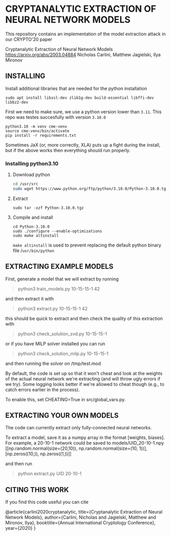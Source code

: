 # CRYPTANALYTIC EXTRACTION OF NEURAL NETWORK MODELS

This repository contains an implementation of the model extraction attack in our CRYPTO'20 paper

Cryptanalytic Extraction of Neural Network Models
https://arxiv.org/abs/2003.04884
Nicholas Carlini, Matthew Jagielski, Ilya Mironov


## INSTALLING

Install additional libraries that are needed for the python installation

```
sudo apt install libssl-dev zlib1g-dev build-essential libffi-dev libbz2-dev
```

First we need to make sure, we use a python version lower than `3.11`. This repo was testes succesfully with version `3.10.0`

```
python3.10 -m venv cme-venv
source cme-venv/bin/activate
pip install -r requirements.txt
```

Sometimes JaX (or, more correctly, XLA) puts up a fight during the install,
but if the above works then everything should run properly.

### Installing python3.10

1. Download python
    ``` bash
    cd /usr/src
    sudo wget https://www.python.org/ftp/python/3.10.0/Python-3.10.0.tgz
    ```
2. Extract
    ```
    sudo tar -xzf Python-3.10.0.tgz
    ```
3. Compile and install
    ```
    cd Python-3.10.0
    sudo ./configure --enable-optimizations
    sudo make altinstall
    ```
    `make altinstall` is used to prevent replacing the default python binary file /`usr/bin/python`


## EXTRACTING EXAMPLE MODELS

First, generate a model that we will extract by running

> python3 train_models.py 10-15-15-1 42

and then extract it with

> python3 extract.py 10-15-15-1 42

this should be quick to extract and then check the quality of this extraction with

> python3 check_solution_svd.py 10-15-15-1

or if you have MILP solver installed you can run

> python3 check_solution_milp.py 10-15-15-1

and then running the solver on /tmp/test.mod

By default, the code is set up so that it won't cheat and look at the weights of the
actual neural network we're extracting (and will throw ugly errors if we try).
Some logging looks better if we're allowed to cheat though (e.g., to catch errors
earlier in the process).

To enable this, set CHEATING=True in src/global_vars.py.


## EXTRACTING YOUR OWN MODELS

The code can currently extract only fully-connected neural networks.

To extract a model, save it as a numpy array in the format [weights, biases]. For
example, a 20-10-1 network could be saved to models/UID_20-10-1.npy
[[np.random.normal(size=(20,10)), np.random.normal(size=(10, 1))], [np.zeros((10,)), np.zeros((1,))]]

and then run

> python extract.py UID 20-10-1


## CITING THIS WORK

If you find this code useful you can cite

@article{carlini2020cryptanalytic,
  title={Cryptanalytic Extraction of Neural Network Models},
  author={Carlini, Nicholas and Jagielski, Matthew and Mironov, Ilya},
  booktitle={Annual International Cryptology Conference},
  year={2020}
}
